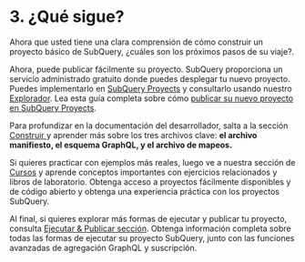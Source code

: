 # 3. ¿Qué sigue?

Ahora que usted tiene una clara comprensión de cómo construir un proyecto básico de SubQuery, ¿cuáles son los próximos pasos de su viaje?.

Ahora, puede publicar fácilmente su proyecto. SubQuery proporciona un servicio administrado gratuito donde puedes desplegar tu nuevo proyecto. Puedes implementarlo en [SubQuery Proyects](https://project.subquery.network) y consultarlo usando nuestro [Explorador](https://explorer.subquery.network). Lea esta guía completa sobre cómo [publicar su nuevo proyecto en SubQuery Proyects](../../run_publish/publish.md).

Para profundizar en la documentación del desarrollador, salta a la sección [Construir ](../../build/introduction.md) y aprender más sobre los tres archivos clave: **el archivo manifiesto, el esquema GraphQL, y el archivo de mapeos.**

Si quieres practicar con ejemplos más reales, luego ve a nuestra sección de [Cursos](../../academy/academy.md) y aprende conceptos importantes con ejercicios relacionados y libros de laboratorio. Obtenga acceso a proyectos fácilmente disponibles y de código abierto y obtenga una experiencia práctica con los proyectos SubQuery.

Al final, si quieres explorar más formas de ejecutar y publicar tu proyecto, consulta [Ejecutar & Publicar sección](../../run_publish/run.md). Obtenga información completa sobre todas las formas de ejecutar su proyecto SubQuery, junto con las funciones avanzadas de agregación GraphQL y suscripción.
